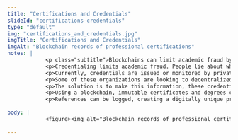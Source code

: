 ```yaml
--- 
title: "Certifications and Credentials"
slideId: "certifications-credentials"
type: "default"
img: "certifications_and_credentials.jpg"
imgTitle: "Certifications and Credentials"
imgAlt: "Blockchain records of professional certifications"
notes: | 
            <p class="subtitle">Blockchains can limit academic fraud by keeping records of professional certifications.</p>
            <p>Credentialing limits academic fraud. People lie about who they are to their own benefit, and that can have dangerous results. </p>
            <p>Currently, credentials are issued or monitored by private organizations. The problem with this is that this information is not easily accessible to patients, academics, or other people trying to verify the credentials of the professionals they need to interact with. </p>
            <p>Some of these organizations are looking to decentralized technologies to make credentials more transparent to assure public trust. The public has a right to know that their doctor isn&apos;t a 16 year old kid that hasn&apos;t graduated medical school. By adding the elements of a doctor&apos;s CV to a blockchain, a digitally unique history can established for service providers</p>
            <p>The solution is to make this information, these credentials, available to several nodes on a decentralized network, and allowing other nodes to verify and reference that information. </p>
            <p>Using a blockchain, immutable certificates and degrees can be compiled in a chronological order. License revoked? An additional entry could be added to the blockchain noting this occurrence. </p>
            <p>References can be logged, creating a digitally unique profile of each author&apos;s works.</p>
        
body: | 
            <figure><img alt="Blockchain records of professional certifications" src="images/certifications_and_credentials.jpg" title="Certifications and Credentials"></figure>
        
---
```

